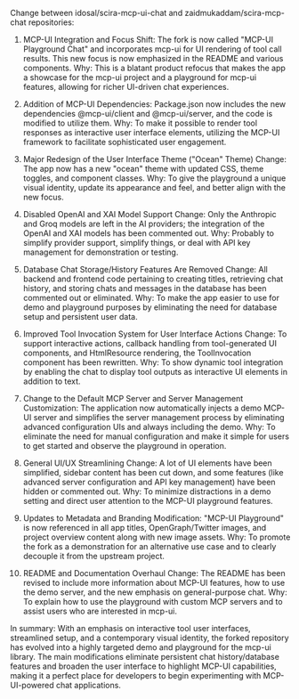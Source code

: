 Change between idosal/scira-mcp-ui-chat and zaidmukaddam/scira-mcp-chat repositories:
1. MCP-UI Integration and Focus Shift: The fork is now called "MCP-UI Playground Chat" and incorporates mcp-ui for UI rendering of tool call results. This new focus is now emphasized in the README and various components.
Why: This is a blatant product refocus that makes the app a showcase for the mcp-ui project and a playground for mcp-ui features, allowing for richer UI-driven chat experiences.

2. Addition of MCP-UI Dependencies: Package.json now includes the new dependencies @mcp-ui/client and @mcp-ui/server, and the code is modified to utilize them.
Why: To make it possible to render tool responses as interactive user interface elements, utilizing the MCP-UI framework to facilitate sophisticated user engagement.

3. Major Redesign of the User Interface Theme ("Ocean" Theme)
Change: The app now has a new "ocean" theme with updated CSS, theme toggles, and component classes.
Why: To give the playground a unique visual identity, update its appearance and feel, and better align with the new focus.

4. Disabled OpenAI and XAI Model Support
Change: Only the Anthropic and Groq models are left in the AI providers; the integration of the OpenAI and XAI models has been commented out.
Why: Probably to simplify provider support, simplify things, or deal with API key management for demonstration or testing.

5. Database Chat Storage/History Features Are Removed
Change: All backend and frontend code pertaining to creating titles, retrieving chat history, and storing chats and messages in the database has been commented out or eliminated.
Why: To make the app easier to use for demo and playground purposes by eliminating the need for database setup and persistent user data.

6. Improved Tool Invocation System for User Interface Actions
Change: To support interactive actions, callback handling from tool-generated UI components, and HtmlResource rendering, the ToolInvocation component has been rewritten.
Why: To show dynamic tool integration by enabling the chat to display tool outputs as interactive UI elements in addition to text.

7. Change to the Default MCP Server and Server Management Customization: The application now automatically injects a demo MCP-UI server and simplifies the server management process by eliminating advanced configuration UIs and always including the demo.
Why: To eliminate the need for manual configuration and make it simple for users to get started and observe the playground in operation.

8. General UI/UX Streamlining Change: A lot of UI elements have been simplified, sidebar content has been cut down, and some features (like advanced server configuration and API key management) have been hidden or commented out.
Why: To minimize distractions in a demo setting and direct user attention to the MCP-UI playground features.

9. Updates to Metadata and Branding
Modification: "MCP-UI Playground" is now referenced in all app titles, OpenGraph/Twitter images, and project overview content along with new image assets.
Why: To promote the fork as a demonstration for an alternative use case and to clearly decouple it from the upstream project.

10. README and Documentation Overhaul Change: The README has been revised to include more information about MCP-UI features, how to use the demo server, and the new emphasis on general-purpose chat.
Why: To explain how to use the playground with custom MCP servers and to assist users who are interested in mcp-ui.

In summary:
With an emphasis on interactive tool user interfaces, streamlined setup, and a contemporary visual identity, the forked repository has evolved into a highly targeted demo and playground for the mcp-ui library.
The main modifications eliminate persistent chat history/database features and broaden the user interface to highlight MCP-UI capabilities, making it a perfect place for developers to begin experimenting with MCP-UI-powered chat applications.
